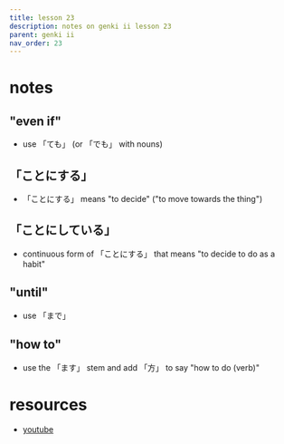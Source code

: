 ```yaml
---
title: lesson 23
description: notes on genki ii lesson 23
parent: genki ii
nav_order: 23
---
```

# notes
## "even if"
- use 「ても」 (or 「でも」 with nouns)
## 「ことにする」
- 「ことにする」 means "to decide" ("to move towards the thing")
## 「ことにしている」
- continuous form of 「ことにする」 that means "to decide to do as a habit"
## "until"
- use 「まで」
## "how to"
- use the 「ます」 stem and add 「方」 to say "how to do (verb)"
# resources
- [youtube](https://www.youtube.com/watch?v=U6FSf5_XWdc)